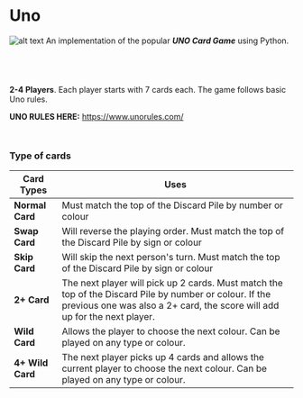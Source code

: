 # Uno

![alt text][logo]
An implementation of the popular **_UNO Card Game_** using Python.

<code>&nbsp;</code>

<code>&nbsp;</code>

**2-4 Players**. Each player starts with 7 cards each. The game follows basic Uno rules.

**UNO RULES HERE:** https://www.unorules.com/

<code>&nbsp;</code>

### Type of cards

| Card Types              | Uses                     |
|------------------------------------|------------------------------------|
| **Normal Card**  | Must match the top of the Discard Pile by number or colour|
| **Swap Card**    | Will reverse the playing order. Must match the top of the Discard Pile by sign or colour|
| **Skip Card**    | Will skip the next person's turn. Must match the top of the Discard Pile by sign or colour|
| **2+ Card**      | The next player will pick up 2 cards. Must match the top of the Discard Pile by number or colour. If the previous one was also a 2+ card, the score will add up for the next player. |
| **Wild Card**    | Allows the player to choose the next colour. Can be played on any type or colour.|
| **4+ Wild Card** | The next player picks up 4 cards and allows the current player to choose the next colour. Can be played on any type or colour. |


[logo]: https://proxy.duckduckgo.com/iu/?u=http%3A%2F%2Fcdn02.nintendo-europe.com%2Fmedia%2Fimages%2F10_share_images%2Fgames_15%2Fnintendo_switch_download_software_1%2FH2x1_NSwitchDS_Uno_image1600w.jpg&f=1
